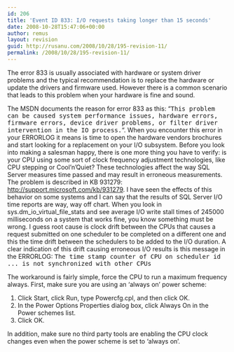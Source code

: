 ```yaml
---
id: 206
title: 'Event ID 833: I/O requests taking longer than 15 seconds'
date: 2008-10-28T15:47:06+00:00
author: remus
layout: revision
guid: http://rusanu.com/2008/10/28/195-revision-11/
permalink: /2008/10/28/195-revision-11/
---
```

The error 833 is usually associated with hardware or system driver problems and the typical recommendation is to replace the hardware or update the drivers and firmware used. However there is a common scenario that leads to this problem when your hardware is fine and sound.

<!--more-->

The MSDN documents the reason for error 833 as this: &#8220;<tt>This problem can be caused system performance issues, hardware errors, firmware errors, device driver problems, or filter driver intervention in the IO process.</tt>&#8220;. When you encounter this error in your ERRORLOG it means is time to open the hardware vendors brochures and start looking for a replacement on your I/O subsystem. Before you look into making a salesman happy, there is one more thing you have to verify: is your CPU using some sort of clock frequency adjustment technologies, like CPU stepping or Cool&#8217;n&#8217;Quiet? These technologies affect the way SQL Server measures time passed and may result in erroneous measurements. The problem is described in KB 931279: <a href="http://support.microsoft.com/kb/931279" target="_blank">http://support.microsoft.com/kb/931279</a>. I have seen the effects of this behavior on some systems and I can say that the results of SQL Server I/O time reports are way, way off chart. When you look in sys.dm\_io\_virtual\_file\_stats and see average I/O write stall times of 245000 milliseconds on a system that works fine, you know something must be wrong. I guess root cause is clock drift between the CPUs that causes a request submitted on one scheduler to be completed on a different one and this the time drift between the schedulers to be added to the I/O duration. A clear indication of this drift causing erroneous I/O results is this message in the ERRORLOG: <tt>The time stamp counter of CPU on scheduler id ... is not synchronized with other CPUs</tt>

The workaround is fairly simple, force the CPU to run a maximum frequency always. First, make sure you are using an &#8216;always on&#8217; power scheme:  
1. Click Start, click Run, type Powercfg.cpl, and then click OK.  
2. In the Power Options Properties dialog box, click Always On in the Power schemes list.  
3. Click OK.</br> 

In addition, make sure no third party tools are enabling the CPU clock changes even when the power scheme is set to &#8216;always on&#8217;.
